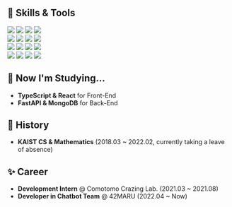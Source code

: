 ## 💪 Skills & Tools
![](https://img.shields.io/badge/C-A8B9CC?style=flat-square&logo=C&logoColor=white)
![](https://img.shields.io/badge/C++-00599C?style=flat-square&logo=C%2B%2B&logoColor=white)
![](https://img.shields.io/badge/Python-3766AB?style=flat-square&logo=Python&logoColor=white)
![](https://img.shields.io/badge/Java-007396?style=flat-square&logo=Java&logoColor=white)
<br>
![](https://img.shields.io/badge/Pytorch-EE4C2C?style=flat-square&logo=Pytorch&logoColor=white)
![](https://img.shields.io/badge/scikit--learn-F7931E?style=flat-square&logo=scikit%2Dlearn&logoColor=white)
![](https://img.shields.io/badge/Unity-FFFFFF?style=flat-square&logo=Unity&logoColor=black)
![](https://img.shields.io/badge/ISAAC%20SDK-76B900?style=flat-square&logo=NVIDIA&logoColor=white)
<br>
![](https://img.shields.io/badge/Visual%20Studio%20Code-007ACC?style=flat-square&logo=VisualstudioCode&logoColor=white)
![](https://img.shields.io/badge/Android%20Studio-3DDC84?style=flat-square&logo=AndroidStudio&logoColor=white) 
![](https://img.shields.io/badge/PyCharm-000000?style=flat-square&logo=PyCharm&logoColor=white)
![](https://img.shields.io/badge/WebStorm-000000?style=flat-square&logo=WebStorm&logoColor=white)
<br>
![](https://img.shields.io/badge/GitHub-181717?style=flat-square&logo=GitHub&logoColor=white)
![](https://img.shields.io/badge/Slack-4A154B?style=flat-square&logo=Slack&logoColor=white)
![](https://img.shields.io/badge/Trello-0052CC?style=flat-square&logo=Trello&logoColor=white)
![](https://img.shields.io/badge/Notion-000000?style=flat-square&logo=Notion&logoColor=white)

## 📖 Now I'm Studying... 
- **TypeScript & React** for Front-End
- **FastAPI & MongoDB** for Back-End

## 🌟 History
- **KAIST CS & Mathematics**  (2018.03 ~ 2022.02, currently taking a leave of absence)   

## ✨ Career
- **Development Intern** @ Comotomo Crazing Lab. (2021.03 ~ 2021.08)   
- **Developer in Chatbot Team** @ 42MARU (2022.04 ~ Now)    
<!--
**hyung1721/hyung1721** is a ✨ _special_ ✨ repository because its `README.md` (this file) appears on your GitHub profile.

Here are some ideas to get you started:

- 🔭 I’m currently working on ...
- 🌱 I’m currently learning ...
- 👯 I’m looking to collaborate on ...
- 🤔 I’m looking for help with ...
- 💬 Ask me about ...
- 📫 How to reach me: ...
- 😄 Pronouns: ...
- ⚡ Fun fact: ...
-->
